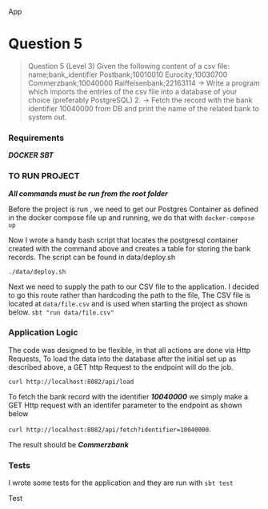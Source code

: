 App
# Question 5

>Question 5 (Level 3)
Given the following content of a csv file:
name;bank_identifier
Postbank;10010010
Eurocity;10030700
Commerzbank;10040000
Raiffeisenbank;22163114
-> Write a program which imports the entries of the csv file into a database of your choice (preferably PostgreSQL) 2.
-> Fetch the record with the bank identifier 10040000 from DB and print the name of the related bank to system out.

### Requirements
***DOCKER***
***SBT***

### TO RUN PROJECT
***All commands must be run from the root folder***

Before the project is run , we need to get our Postgres Container as defined in the docker compose file up and running, we do that with
```docker-compose up```

Now I wrote a handy bash script that locates the postgresql container created with the command above and creates a table for storing the bank records. The script can be found in data/deploy.sh

```./data/deploy.sh```

Next we need to supply the path to our CSV file to the application. I decided to go this route rather than hardcoding the path to the file, The CSV file is located at ```data/file.csv``` and  is used when starting the project as shown below.
```sbt "run data/file.csv"```

### Application Logic

The code was designed to be flexible, in that all actions are done via Http Requests, To load the data into the database after the initial set up as described above, a GET http Request to the endpoint will do the job.

```curl http://localhost:8082/api/load```

To fetch the bank record with the identifier ***10040000*** we simply make a GET Http request with an identifer parameter to the endpoint as shown below

```curl http://localhost:8082/api/fetch?identifier=10040000```.

The result should be ***Commerzbank***

### Tests
I wrote some tests for the application and they are run with
```sbt test```

Test
